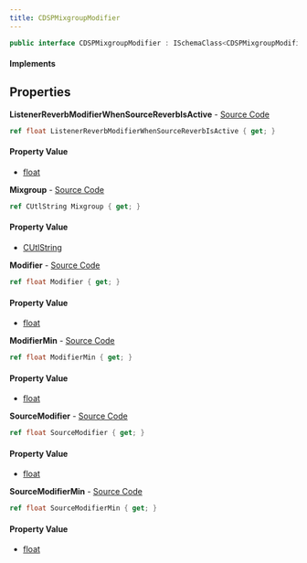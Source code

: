 ```yaml
---
title: CDSPMixgroupModifier
---
```


```csharp
public interface CDSPMixgroupModifier : ISchemaClass<CDSPMixgroupModifier>, ISchemaField, ISchemaClass, INativeHandle
```

#### Implements

## Properties

**ListenerReverbModifierWhenSourceReverbIsActive** - [Source Code](https://github.com/swiftly-solution/swiftlys2/blob/master/managed/src/SwiftlyS2.Generated/Schemas/Interfaces/CDSPMixgroupModifier.cs#L26)

```csharp
ref float ListenerReverbModifierWhenSourceReverbIsActive { get; }
```

#### Property Value

- [float](https://learn.microsoft.com/dotnet/api/system.single)

**Mixgroup** - [Source Code](https://github.com/swiftly-solution/swiftlys2/blob/master/managed/src/SwiftlyS2.Generated/Schemas/Interfaces/CDSPMixgroupModifier.cs#L16)

```csharp
ref CUtlString Mixgroup { get; }
```

#### Property Value

- [CUtlString](/docs/api/shared/natives/cutlstring)

**Modifier** - [Source Code](https://github.com/swiftly-solution/swiftlys2/blob/master/managed/src/SwiftlyS2.Generated/Schemas/Interfaces/CDSPMixgroupModifier.cs#L18)

```csharp
ref float Modifier { get; }
```

#### Property Value

- [float](https://learn.microsoft.com/dotnet/api/system.single)

**ModifierMin** - [Source Code](https://github.com/swiftly-solution/swiftlys2/blob/master/managed/src/SwiftlyS2.Generated/Schemas/Interfaces/CDSPMixgroupModifier.cs#L20)

```csharp
ref float ModifierMin { get; }
```

#### Property Value

- [float](https://learn.microsoft.com/dotnet/api/system.single)

**SourceModifier** - [Source Code](https://github.com/swiftly-solution/swiftlys2/blob/master/managed/src/SwiftlyS2.Generated/Schemas/Interfaces/CDSPMixgroupModifier.cs#L22)

```csharp
ref float SourceModifier { get; }
```

#### Property Value

- [float](https://learn.microsoft.com/dotnet/api/system.single)

**SourceModifierMin** - [Source Code](https://github.com/swiftly-solution/swiftlys2/blob/master/managed/src/SwiftlyS2.Generated/Schemas/Interfaces/CDSPMixgroupModifier.cs#L24)

```csharp
ref float SourceModifierMin { get; }
```

#### Property Value

- [float](https://learn.microsoft.com/dotnet/api/system.single)

